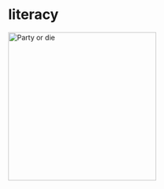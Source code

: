 # literacy
<p align+"center">
  <img src="https://media.tenor.com/3_mXIoBPNhoAAAAm/party-parrot.webp" alt="Party or die" width=300>
</p>
